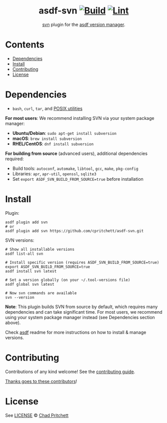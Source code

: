 <div align="center">

# asdf-svn [![Build](https://github.com/cpritchett/asdf-svn/actions/workflows/build.yml/badge.svg)](https://github.com/cpritchett/asdf-svn/actions/workflows/build.yml) [![Lint](https://github.com/cpritchett/asdf-svn/actions/workflows/lint.yml/badge.svg)](https://github.com/cpritchett/asdf-svn/actions/workflows/lint.yml)

[svn](https://svnbook.red-bean.com/) plugin for the [asdf version manager](https://asdf-vm.com).

</div>

# Contents

- [Dependencies](#dependencies)
- [Install](#install)
- [Contributing](#contributing)
- [License](#license)

# Dependencies

- `bash`, `curl`, `tar`, and [POSIX utilities](https://pubs.opengroup.org/onlinepubs/9699919799/idx/utilities.html)

**For most users**: We recommend installing SVN via your system package manager:
- **Ubuntu/Debian**: `sudo apt-get install subversion`  
- **macOS**: `brew install subversion`
- **RHEL/CentOS**: `dnf install subversion`

**For building from source** (advanced users), additional dependencies required:
- Build tools: `autoconf`, `automake`, `libtool`, `gcc`, `make`, `pkg-config`
- Libraries: `apr`, `apr-util`, `openssl`, `sqlite3`
- Set `export ASDF_SVN_BUILD_FROM_SOURCE=true` before installation

# Install

Plugin:

```shell
asdf plugin add svn
# or
asdf plugin add svn https://github.com/cpritchett/asdf-svn.git
```

SVN versions:

```shell
# Show all installable versions
asdf list-all svn

# Install specific version (requires ASDF_SVN_BUILD_FROM_SOURCE=true)
export ASDF_SVN_BUILD_FROM_SOURCE=true
asdf install svn latest

# Set a version globally (on your ~/.tool-versions file)
asdf global svn latest

# Now svn commands are available
svn --version
```

**Note**: This plugin builds SVN from source by default, which requires many dependencies and can take significant time. For most users, we recommend using your system package manager instead (see Dependencies section above).

Check [asdf](https://github.com/asdf-vm/asdf) readme for more instructions on how to install & manage versions.

# Contributing

Contributions of any kind welcome! See the [contributing guide](contributing.md).

[Thanks goes to these contributors](https://github.com/cpritchett/asdf-svn/graphs/contributors)!

# License

See [LICENSE](LICENSE) © [Chad Pritchett](https://github.com/cpritchett/)
